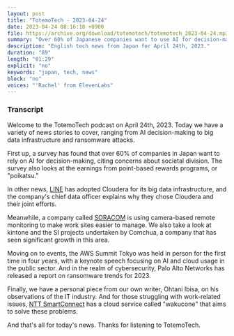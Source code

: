 ```yaml
---
layout: post
title: "TotemoTech - 2023-04-24"
date: 2023-04-24 08:16:18 +0900
file: https://archive.org/download/totemotech/totemotech_2023-04-24.mp3
summary: "Over 60% of Japanese companies want to use AI for decision-making, LINE adopts Cloudera, AWS Summit Tokyo & more…"
description: "English tech news from Japan for April 24th, 2023."
duration: "89"
length: "01:29"
explicit: "no"
keywords: "japan, tech, news"
block: "no"
voices: "'Rachel' from ElevenLabs"
---
```


### Transcript

Welcome to the TotemoTech podcast on April 24th, 2023. Today we have a variety of news stories to cover, ranging from AI decision-making to big data infrastructure and ransomware attacks.

First up, a survey has found that over 60% of companies in Japan want to rely on AI for decision-making, citing concerns about societal division. The survey also looks at the earnings from point-based rewards programs, or "poikatsu."

In other news, [LINE](/companies/line) has adopted Cloudera for its big data infrastructure, and the company's chief data officer explains why they chose Cloudera and their joint efforts.

Meanwhile, a company called [SORACOM](/companies/soracom) is using camera-based remote monitoring to make work sites easier to manage. We also take a look at kintone and the SI projects undertaken by Comchua, a company that has seen significant growth in this area.

Moving on to events, the AWS Summit Tokyo was held in person for the first time in four years, with a keynote speech focusing on AI and cloud usage in the public sector. And in the realm of cybersecurity, Palo Alto Networks has released a report on ransomware trends for 2023.

Finally, we have a personal piece from our own writer, Ohtani Ibisa, on his observations of the IT industry. And for those struggling with work-related issues, [NTT SmartConnect](/companies/ntt-smartconnect) has a cloud service called "wakucone" that aims to solve these problems.

And that's all for today's news. Thanks for listening to TotemoTech.
